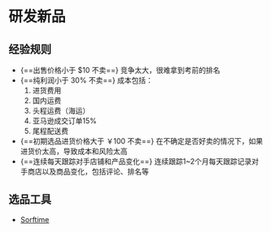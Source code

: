 # 研发新品

## 经验规则

- {==出售价格小于 $10 不卖==}
  竞争太大，很难拿到考前的排名
- {==纯利润小于 30% 不卖==}
  成本包括：
    1. 进货费用
    2. 国内运费
    3. 头程运费（海运）
    4. 亚马逊成交订单15%
    5. 尾程配送费
- {==初期选品进货价格大于 ￥100 不卖==}
  在不确定是否好卖的情况下，如果进货价太高，导致成本和风险太高
- {==连续每天跟踪对手店铺和产品变化==}
  连续跟踪1~2个月每天跟踪记录对手商店以及商品变化，包括评论、排名等


## 选品工具

- [Sorftime](https://www.sorftime.com/)
